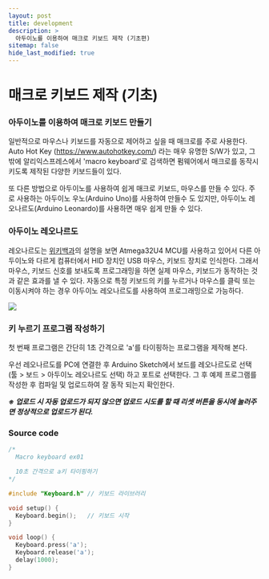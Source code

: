 ```yaml
---
layout: post
title: development
description: >
  아두이노를 이용하여 매크로 키보드 제작 (기초편)
sitemap: false
hide_last_modified: true
---
```


# 매크로 키보드 제작 (기초)

### 아두이노를 이용하여 매크로 키보드 만들기

일반적으로 마우스나 키보드를 자동으로 제어하고 싶을 때 매크로를 주로 사용한다.
Auto Hot Key (https://www.autohotkey.com/) 라는 매우 유명한 S/W가 있고, 그 밖에 알리익스프레스에서 'macro keyboard'로 검색하면 펌웨어에서 매크로를 동작시키도록 제작된 다양한 키보드들이 있다.

또 다른 방법으로 아두이노를 사용하여 쉽게 매크로 키보드, 마우스를 만들 수 있다. 주로 사용하는 아두이노 우노(Arduino Uno)를 사용하여 만들수 도 있지만, 아두이노 레오나르도(Arduino Leonardo)를 사용하면 매우 쉽게 만들 수 있다.

### 아두이노 레오나르도

레오나르도는 [위키백과](https://ko.wikipedia.org/wiki/%EC%95%84%EB%91%90%EC%9D%B4%EB%85%B8_%EB%A0%88%EC%98%A4%EB%82%98%EB%A5%B4%EB%8F%84)의 설명을 보면 Atmega32U4 MCU를 사용하고 있어서 다른 아두이노와 다르게 컴퓨터에서 HID 장치인 USB 마우스, 키보드 장치로 인식한다. 그래서 마우스, 키보드 신호를 보내도록 프로그래밍을 하면 실제 마우스, 키보드가 동작하는 것과 같은 효과를 낼 수 있다. 자동으로 특정 키보드의 키를 누르거나 마우스를 클릭 또는 이동시켜야 하는 경우 아두이노 레오나르도를 사용하여 프로그래밍으로 가능하다.

![](https://upload.wikimedia.org/wikipedia/commons/thumb/3/38/Arduino_Leonardo.jpg/400px-Arduino_Leonardo.jpg)


### 키 누르기 프로그램 작성하기

첫 번째 프로그램은 간단히 1초 간격으로 'a'를 타이핑하는 프로그램을 제작해 본다.

우선 레오나르도를 PC에 연결한 후 Arduino Sketch에서 보드를 레오나르도로 선택(툴 > 보드 > 아두이노 레오나르도 선택) 하고 포트로 선택한다. 그 후 예제 프로그램를 작성한 후 컴파일 및 업로드하여 잘 동작 되는지 확인한다.

***※ 업로드 시 자동 업로드가 되지 않으면 업로드 시도를 할 때 리셋 버튼을 동시에 눌러주면 정상적으로 업로드가 된다.***

### Source code

```c
/*
  Macro keyboard ex01

  10초 간격으로 a키 타이핑하기
*/

#include "Keyboard.h" // 키보드 라이브러리

void setup() {
  Keyboard.begin();   // 키보드 시작
}

void loop() {
  Keyboard.press('a');
  Keyboard.release('a');
  delay(1000);
}
```
